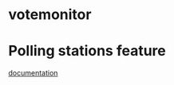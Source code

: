 # votemonitor

# Polling stations feature
[documentation](documentation/polling-stations/README.md)
